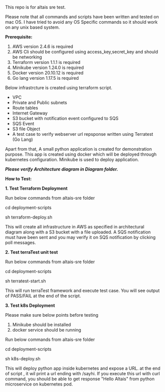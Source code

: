 This repo is for altais sre test.

Please note that all commands and scripts have been written and tested on mac OS. I have tried to avoid any OS Specific commands so it should work on any unix based system.

**Prerequisite:**

1. AWS version 2.4.6 is required
2. AWS Cli should be configured using access_key,secret_key and should be networking
3. Terraform version 1.1.1 is required
4. Minikube version 1.24.0 is required
5. Docker version 20.10.12 is required
6. Go lang version 1.17.5 is required


Below infrastrcture is created using terraform script.

- VPC
- Private and Public subnets
- Route tables
- Internet Gateway
- S3 bucket with notification event configured to SQS
- SQS Event
- S3 file Object
- A test  case to verify webserver url repsponse written using Terratest (Go Lang)

Apart from that, A small python application is created for demonstration purpose. This app is created using docker which will be deployed through kubernetes configuration. Minikube is used to deploy application.

***Please verify Architecture diagram in Diagram folder.***

**How to Test:**

**1. Test Terraform Deployment**

Run below commands from altais-sre folder

cd deployment-scripts

sh terraform-deploy.sh

This will create all infrastructure in AWS as specified in architectural diagram  along with a S3 bucket with a file uploaded. A SQS notification must have been sent and you may verify it on SQS notification by clicking poll messages.

**2. Test terraTest unit test**

Run below commands from altais-sre folder

cd deployment-scripts

sh terratest-start.sh

This will run terraTest framework and execute test case. You will see output of PASS/FAIL at the end of the script.


**3. Test k8s Deployment**

Please make sure below points before testing

1. Minikube should be installed
2. docker service should be running

Run below commands from altais-sre folder

cd deployment-scripts

sh k8s-deploy.sh

This will deploy python app inside kubernetes and expose a URL. at the end of script , it wil print a url ending with /sayhi. If you execute this url with curl command, you should be able to get response "Hello Altais" from python microservice on kubernetes pod.
